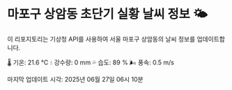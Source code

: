 
# 마포구 상암동 초단기 실황 날씨 정보 🌤️

이 리포지토리는 기상청 API를 사용하여 서울 마포구 상암동의 날씨 정보를 업데이트합니다. 

🌡️ 기온: 21.6 ℃
💧 강수량: 0 mm
💦 습도: 89 %
🌬️ 풍속: 0.5 m/s

마지막 업데이트 시각: 2025년 06월 27일 06시 10분    
